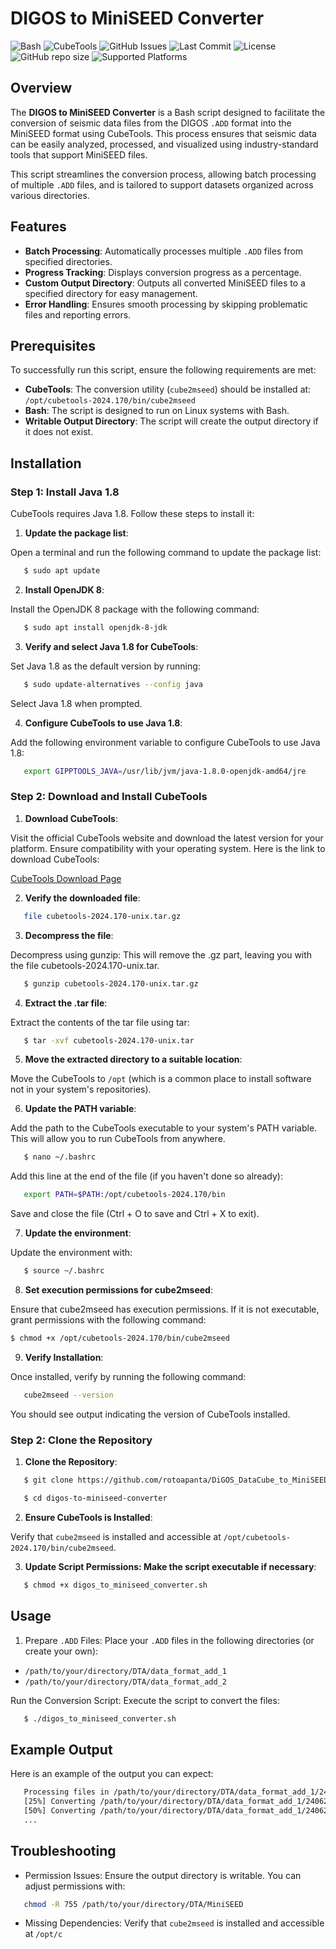 # DIGOS to MiniSEED Converter

![Bash](https://img.shields.io/badge/bash-v4.4-blue.svg)
![CubeTools](https://img.shields.io/badge/CubeTools-2024.170-brightgreen.svg)
![GitHub Issues](https://img.shields.io/github/issues/rotoapanta/digos-to-miniseed-converter)
![Last Commit](https://img.shields.io/github/last-commit/rotoapanta/digos-to-miniseed-converter)
![License](https://img.shields.io/github/license/rotoapanta/digos-to-miniseed-converter)
![GitHub repo size](https://img.shields.io/github/repo-size/rotoapanta/digos-to-miniseed-converter)
![Supported Platforms](https://img.shields.io/badge/platform-Linux%20|%20macOS-green)

## Overview

The **DIGOS to MiniSEED Converter** is a Bash script designed to facilitate the conversion of seismic data files from the DIGOS `.ADD` format into the MiniSEED format using CubeTools. This process ensures that seismic data can be easily analyzed, processed, and visualized using industry-standard tools that support MiniSEED files. 

This script streamlines the conversion process, allowing batch processing of multiple `.ADD` files, and is tailored to support datasets organized across various directories.

## Features

- **Batch Processing**: Automatically processes multiple `.ADD` files from specified directories.
- **Progress Tracking**: Displays conversion progress as a percentage.
- **Custom Output Directory**: Outputs all converted MiniSEED files to a specified directory for easy management.
- **Error Handling**: Ensures smooth processing by skipping problematic files and reporting errors.

## Prerequisites

To successfully run this script, ensure the following requirements are met:

- **CubeTools**: The conversion utility (`cube2mseed`) should be installed at:
  `/opt/cubetools-2024.170/bin/cube2mseed`
- **Bash**: The script is designed to run on Linux systems with Bash.
- **Writable Output Directory**: The script will create the output directory if it does not exist.

## Installation

### Step 1: Install Java 1.8

CubeTools requires Java 1.8. Follow these steps to install it:

1. **Update the package list**:

Open a terminal and run the following command to update the package list:

```bash
   $ sudo apt update
```

2. **Install OpenJDK 8**:

Install the OpenJDK 8 package with the following command:

```bash
   $ sudo apt install openjdk-8-jdk
```

3. **Verify and select Java 1.8 for CubeTools**:

Set Java 1.8 as the default version by running:

```bash
   $ sudo update-alternatives --config java
```
Select Java 1.8 when prompted.

4. **Configure CubeTools to use Java 1.8**:

Add the following environment variable to configure CubeTools to use Java 1.8:

```bash
   export GIPPTOOLS_JAVA=/usr/lib/jvm/java-1.8.0-openjdk-amd64/jre
```
### Step 2: Download and Install CubeTools

1. **Download CubeTools**: 

Visit the official CubeTools website and download the latest version for your platform. Ensure compatibility with your operating system. Here is the link to download CubeTools:
   
   [CubeTools Download Page](https://digos.eu/seismology/)

2. **Verify the downloaded file**:

```bash
   file cubetools-2024.170-unix.tar.gz
```

3. **Decompress the file**:

Decompress using gunzip:
This will remove the .gz part, leaving you with the file cubetools-2024.170-unix.tar.

```bash
   $ gunzip cubetools-2024.170-unix.tar.gz
```

4. **Extract the .tar file**:

Extract the contents of the tar file using tar:

```bash
   $ tar -xvf cubetools-2024.170-unix.tar
```
5. **Move the extracted directory to a suitable location**:

Move the CubeTools to `/opt` (which is a common place to install software not in your system's repositories).

6. **Update the PATH variable**:

Add the path to the CubeTools executable to your system's PATH variable. This will allow you
to run CubeTools from anywhere.

```bash
   $ nano ~/.bashrc
```

Add this line at the end of the file (if you haven't done so already):

```bash
   export PATH=$PATH:/opt/cubetools-2024.170/bin
```
Save and close the file (Ctrl + O to save and Ctrl + X to exit).

7. **Update the environment**:

Update the environment with:

```bash
   $ source ~/.bashrc
```

8. **Set execution permissions for cube2mseed**:

Ensure that cube2mseed has execution permissions. If it is not executable, grant permissions with the following command:

```bash
$ chmod +x /opt/cubetools-2024.170/bin/cube2mseed
```

9. **Verify Installation**:

Once installed, verify by running the following command:

```bash
   cube2mseed --version
```

You should see output indicating the version of CubeTools installed.

### Step 2: Clone the Repository

1. **Clone the Repository**:

```bash
   $ git clone https://github.com/rotoapanta/DiGOS_DataCube_to_MiniSEED_Converter.git
```

```bash
   $ cd digos-to-miniseed-converter
```

2. **Ensure CubeTools is Installed**:

Verify that `cube2mseed` is installed and accessible at `/opt/cubetools-2024.170/bin/cube2mseed`.

3. **Update Script Permissions: Make the script executable if necessary**:

```bash
   $ chmod +x digos_to_miniseed_converter.sh
```

## Usage

1. Prepare `.ADD` Files: Place your `.ADD` files in the following directories (or create your own):

- `/path/to/your/directory/DTA/data_format_add_1`
- `/path/to/your/directory/DTA/data_format_add_2`

Run the Conversion Script: Execute the script to convert the files:

```bash
   $ ./digos_to_miniseed_converter.sh
```

## Example Output

Here is an example of the output you can expect:

```bash
   Processing files in /path/to/your/directory/DTA/data_format_add_1/240625
   [25%] Converting /path/to/your/directory/DTA/data_format_add_1/240625/06251944.ADD to MiniSEED...
   [50%] Converting /path/to/your/directory/DTA/data_format_add_1/240625/06251945.ADD to MiniSEED...
   ...
```

## Troubleshooting

- Permission Issues: Ensure the output directory is writable. You can adjust permissions with:

```bash
   chmod -R 755 /path/to/your/directory/DTA/MiniSEED
```
- Missing Dependencies: Verify that `cube2mseed` is installed and accessible at `/opt/c`

